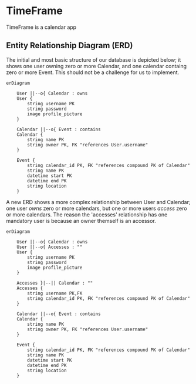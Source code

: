 # TimeFrame

TimeFrame is a calendar app


## Entity Relationship Diagram (ERD)

The initial and most basic structure of our database is depicted below; it shows one user owning zero or more Calendar, and one calendar containg zero or more Event. This should not be a challenge for us to implement.

```mermaid
erDiagram

    User ||--o{ Calendar : owns
    User {
        string username PK
        string password
        image profile_picture
    }

    Calendar ||--o{ Event : contains
    Calendar {
        string name PK
        string owner PK, FK "references User.username"
    }

    Event {
        string calendar_id PK, FK "references compound PK of Calendar"
        string name PK
        datetime start PK
        datetime end PK
        string location
    }
```

A new ERD shows a more complex relationship between User and Calendar; one user *owns* zero or more calendars, but one or more users *access* zero or more calendars. The reason the 'accesses' relationship has one mandatory user is because an owner themself is an accessor.

```mermaid
erDiagram

    User ||--o{ Calendar : owns
    User ||--o{ Accesses : ""
    User {
        string username PK
        string password
        image profile_picture
    }

    Accesses }|--|| Calendar : ""
    Accesses {
        string username PK,FK
        string calendar_id PK, FK "references compound PK of Calendar"
    }

    Calendar ||--o{ Event : contains
    Calendar {
        string name PK
        string owner PK, FK "references User.username"
    }

    Event {
        string calendar_id PK, FK "references compound PK of Calendar"
        string name PK
        datetime start PK
        datetime end PK
        string location
    }
```